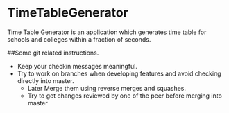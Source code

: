 TimeTableGenerator
==================

Time Table Generator is an application which generates time table for schools and colleges within a fraction of seconds.


##Some git related instructions.
*   Keep your checkin messages meaningful.
*   Try to work on branches when developing features and avoid checking directly into master.
    *   Later Merge them using reverse merges and squashes.
    *   Try to get changes reviewed by one of the peer before merging into master
